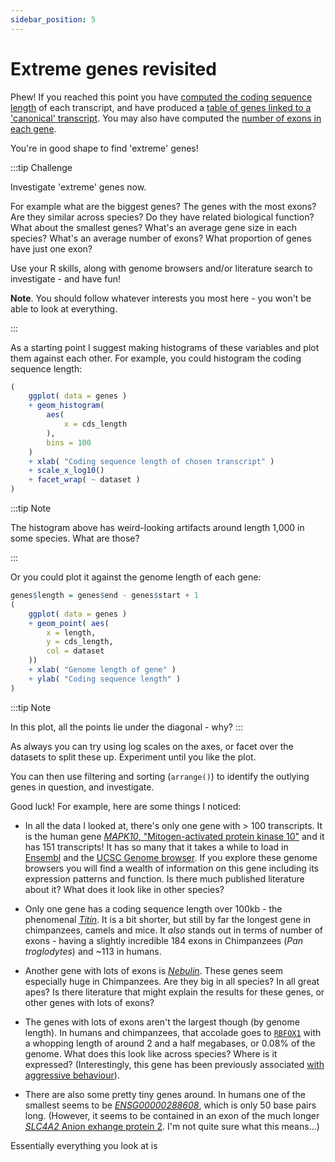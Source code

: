 ```yaml
---
sidebar_position: 5
---
```


# Extreme genes revisited

Phew!  If you reached this point you have [computed the coding sequence length](./006_long_genes_2.md) of each transcript, and have produced a [table of genes linked to a 'canonical' transcript](./007_canonical_transcripts.md).  You may also have computed the [number of exons in each gene](./007_how_many_exons.md).

You're in good shape to find 'extreme' genes!

:::tip Challenge

Investigate 'extreme' genes now.

For example what are the biggest genes?  The genes with the most exons?  Are they similar across species?  Do they have related biological function?  What about the smallest genes?  What's an average gene size in each species?  What's an average number of exons?  What proportion of genes have just one exon?

Use your R skills, along with genome browsers and/or literature search to investigate - and have fun!

**Note**. You should follow whatever interests you most here - you won't be able to look at everything.

:::

As a starting point I suggest making histograms of these variables and plot them against each other.  For example, you could histogram the coding sequence length:
```r
(
	ggplot( data = genes )
	+ geom_histogram(
		aes(
			x = cds_length
		),
		bins = 100
	)
	+ xlab( "Coding sequence length of chosen transcript" )
	+ scale_x_log10()
	+ facet_wrap( ~ dataset )
)
```

:::tip Note

The histogram above has weird-looking artifacts around length 1,000 in some species.  What are those?

:::

Or you could plot it against the genome length of each gene:
```r
genes$length = genes$end - genes$start + 1
(
	ggplot( data = genes )
	+ geom_point( aes(
		x = length,
		y = cds_length,
		col = dataset
	))
	+ xlab( "Genome length of gene" )
	+ ylab( "Coding sequence length" )
)
```

:::tip Note

In this plot, all the points lie under the diagonal - why?
:::

As always you can try using log scales on the axes, or facet over the datasets to split these up.  Experiment until you
like the plot.

You can then use filtering and sorting (`arrange()`) to identify the outlying genes in question, and investigate.

Good luck!  For example, here are some things I noticed:

* In all the data I looked at, there's only one gene with > 100 transcripts. It is the human gene [*MAPK10*, "Mitogen-activated
  protein kinase 10"](https://www.uniprot.org/uniprot/P53779) and it has 151 transcripts! It has so many that it takes a while to load in
  [Ensembl](http://www.ensembl.org/Homo_sapiens/Gene/Summary?db=core;g=ENSG00000109339;r=4:85990007-86594625) and the
  [UCSC Genome browser](https://genome-euro.ucsc.edu/cgi-bin/hgTracks?db=hg38&lastVirtModeType=default&lastVirtModeExtraState=&virtModeType=default&virtMode=0&nonVirtPosition=&position=chr4%3A86016491%2D86594110&hgsid=275896231_HieWdPQTMOsgYQUFAnwTALgAECs0).
  If you explore these genome browsers you will find a wealth of information on this gene including its expression patterns and function. Is there much published literature about it?
  What does it look like in other species?

* Only one gene has a coding sequence length over 100kb - the phenomenal [*Titin*](https://en.wikipedia.org/wiki/Titin).
  It is a bit shorter, but still by far the longest gene in chimpanzees, camels and mice.  It *also* stands out in terms
of number of exons - having a slightly incredible 184 exons in Chimpanzees (*Pan troglodytes*) and ~113 in humans.

* Another gene with lots of exons is [*Nebulin*](https://en.wikipedia.org/wiki/Nebulin). These genes seem especially huge in Chimpanzees. Are
they big in all species? In all great apes? Is there literature that might explain the results for these genes, or other
genes with lots of exons?
  
* The genes with lots of exons aren't the largest though (by genome length). In humans and chimpanzees, that accolade goes
  to [`RBFOX1`](http://www.ensembl.org/Homo_sapiens/Gene/Summary?db=core;g=ENSG00000078328;r=16:5239802-7713340)
  with a whopping length of around 2 and a half megabases, or 0.08% of the genome. What does this look
  like across species? Where is it expressed? (Interestingly, this gene has been previously associated [with aggressive
  behaviour](https://www.nature.com/articles/s41380-018-0068-7)).

* There are also some pretty tiny genes around. In humans one of the smallest seems to be
  [*ENSG00000288608*](http://www.ensembl.org/Homo_sapiens/Gene/Summary?db=core;g=ENSG00000288608;r=7:151061928-151061978;t=ENST00000674552),
  which is only 50 base pairs long. (However, it seems to be contained in an exon of the much
  longer [*SLC4A2* Anion exhange protein 2](https://genome-euro.ucsc.edu/cgi-bin/hgTracks?db=hg38&lastVirtModeType=default&lastVirtModeExtraState=&virtModeType=default&virtMode=0&nonVirtPosition=&position=chr7%3A151061877%2D151062029&hgsid=275886241_mxgWOGDr4elcf2SdW0zGz6ukwVJW).
  I'm not quite sure what this means...)

Essentially everything you look at is